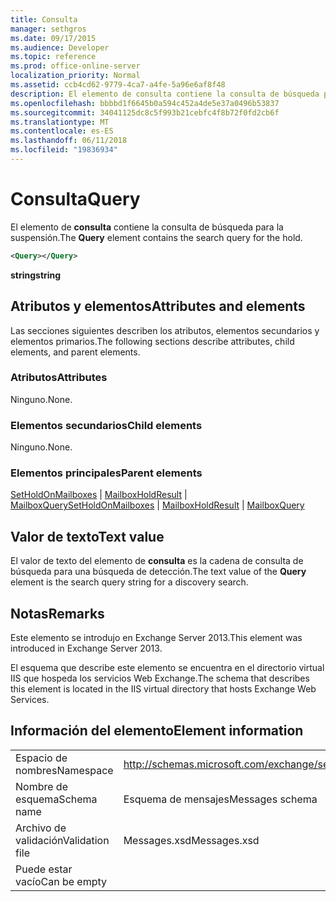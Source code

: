```yaml
---
title: Consulta
manager: sethgros
ms.date: 09/17/2015
ms.audience: Developer
ms.topic: reference
ms.prod: office-online-server
localization_priority: Normal
ms.assetid: ccb4cd62-9779-4ca7-a4fe-5a96e6af8f48
description: El elemento de consulta contiene la consulta de búsqueda para la suspensión.
ms.openlocfilehash: bbbbd1f6645b0a594c452a4de5e37a0496b53837
ms.sourcegitcommit: 34041125dc8c5f993b21cebfc4f8b72f0fd2cb6f
ms.translationtype: MT
ms.contentlocale: es-ES
ms.lasthandoff: 06/11/2018
ms.locfileid: "19836934"
---
```

# <a name="query"></a><span data-ttu-id="dd027-103">Consulta</span><span class="sxs-lookup"><span data-stu-id="dd027-103">Query</span></span>

<span data-ttu-id="dd027-104">El elemento de **consulta** contiene la consulta de búsqueda para la suspensión.</span><span class="sxs-lookup"><span data-stu-id="dd027-104">The **Query** element contains the search query for the hold.</span></span> 
  
```XML
<Query></Query>
```

 <span data-ttu-id="dd027-105">**string**</span><span class="sxs-lookup"><span data-stu-id="dd027-105">**string**</span></span>
## <a name="attributes-and-elements"></a><span data-ttu-id="dd027-106">Atributos y elementos</span><span class="sxs-lookup"><span data-stu-id="dd027-106">Attributes and elements</span></span>

<span data-ttu-id="dd027-107">Las secciones siguientes describen los atributos, elementos secundarios y elementos primarios.</span><span class="sxs-lookup"><span data-stu-id="dd027-107">The following sections describe attributes, child elements, and parent elements.</span></span>
  
### <a name="attributes"></a><span data-ttu-id="dd027-108">Atributos</span><span class="sxs-lookup"><span data-stu-id="dd027-108">Attributes</span></span>

<span data-ttu-id="dd027-109">Ninguno.</span><span class="sxs-lookup"><span data-stu-id="dd027-109">None.</span></span>
  
### <a name="child-elements"></a><span data-ttu-id="dd027-110">Elementos secundarios</span><span class="sxs-lookup"><span data-stu-id="dd027-110">Child elements</span></span>

<span data-ttu-id="dd027-111">Ninguno.</span><span class="sxs-lookup"><span data-stu-id="dd027-111">None.</span></span>
  
### <a name="parent-elements"></a><span data-ttu-id="dd027-112">Elementos principales</span><span class="sxs-lookup"><span data-stu-id="dd027-112">Parent elements</span></span>

<span data-ttu-id="dd027-113">[SetHoldOnMailboxes](setholdonmailboxes.md) | [MailboxHoldResult](mailboxholdresult.md) | [MailboxQuery](mailboxquery.md)</span><span class="sxs-lookup"><span data-stu-id="dd027-113">[SetHoldOnMailboxes](setholdonmailboxes.md) | [MailboxHoldResult](mailboxholdresult.md) | [MailboxQuery](mailboxquery.md)</span></span>
  
## <a name="text-value"></a><span data-ttu-id="dd027-114">Valor de texto</span><span class="sxs-lookup"><span data-stu-id="dd027-114">Text value</span></span>

<span data-ttu-id="dd027-115">El valor de texto del elemento de **consulta** es la cadena de consulta de búsqueda para una búsqueda de detección.</span><span class="sxs-lookup"><span data-stu-id="dd027-115">The text value of the **Query** element is the search query string for a discovery search.</span></span> 
  
## <a name="remarks"></a><span data-ttu-id="dd027-116">Notas</span><span class="sxs-lookup"><span data-stu-id="dd027-116">Remarks</span></span>

<span data-ttu-id="dd027-117">Este elemento se introdujo en Exchange Server 2013.</span><span class="sxs-lookup"><span data-stu-id="dd027-117">This element was introduced in Exchange Server 2013.</span></span>
  
<span data-ttu-id="dd027-118">El esquema que describe este elemento se encuentra en el directorio virtual IIS que hospeda los servicios Web Exchange.</span><span class="sxs-lookup"><span data-stu-id="dd027-118">The schema that describes this element is located in the IIS virtual directory that hosts Exchange Web Services.</span></span>
  
## <a name="element-information"></a><span data-ttu-id="dd027-119">Información del elemento</span><span class="sxs-lookup"><span data-stu-id="dd027-119">Element information</span></span>

|||
|:-----|:-----|
|<span data-ttu-id="dd027-120">Espacio de nombres</span><span class="sxs-lookup"><span data-stu-id="dd027-120">Namespace</span></span>  <br/> |http://schemas.microsoft.com/exchange/services/2006/messages  <br/> |
|<span data-ttu-id="dd027-121">Nombre de esquema</span><span class="sxs-lookup"><span data-stu-id="dd027-121">Schema name</span></span>  <br/> |<span data-ttu-id="dd027-122">Esquema de mensajes</span><span class="sxs-lookup"><span data-stu-id="dd027-122">Messages schema</span></span>  <br/> |
|<span data-ttu-id="dd027-123">Archivo de validación</span><span class="sxs-lookup"><span data-stu-id="dd027-123">Validation file</span></span>  <br/> |<span data-ttu-id="dd027-124">Messages.xsd</span><span class="sxs-lookup"><span data-stu-id="dd027-124">Messages.xsd</span></span>  <br/> |
|<span data-ttu-id="dd027-125">Puede estar vacío</span><span class="sxs-lookup"><span data-stu-id="dd027-125">Can be empty</span></span>  <br/> ||
   

